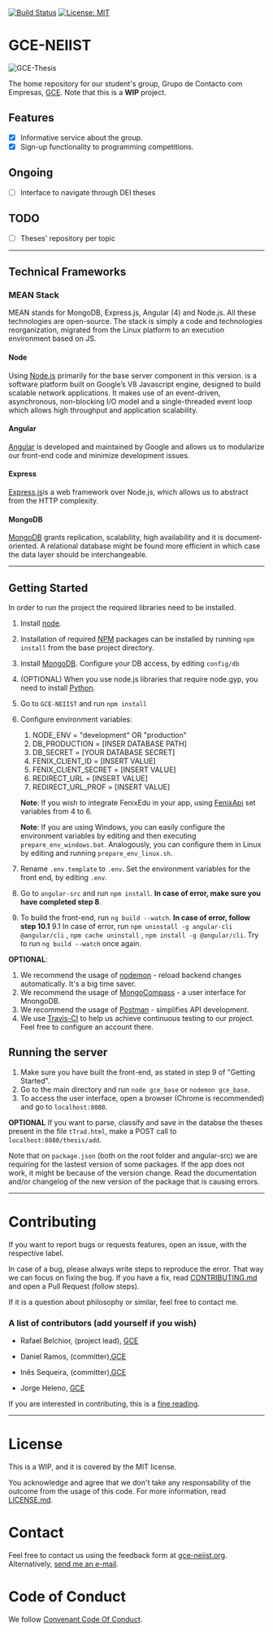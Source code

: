 [![Build Status](https://travis-ci.com/RafaelAPB/GCE-NEIIST.svg?token=XFiDrRAqvqphcoasyH7N&branch=master)](https://travis-ci.com/RafaelAPB/GCE-NEIIST)
[![License: MIT](https://img.shields.io/badge/License-MIT-green.svg)](https://opensource.org/licenses/MIT)

# GCE-NEIIST
![GCE-Thesis][logo]

[logo]: https://groups.ist.utl.pt/~gce-neiist.daemon/assets/gce.png "GCE-Thesis"
The home repository for our student's group, Grupo de Contacto com Empresas, [GCE][GCE]. 
Note that this is a **WIP** project.

## Features
- [X] Informative service about the group.
- [X] Sign-up functionality to programming competitions.

## Ongoing
- [ ] Interface to navigate through DEI theses

## TODO
- [ ] Theses' repository per topic

---
####
## Technical Frameworks

### MEAN Stack
MEAN stands for MongoDB, Express.js, Angular (4) and Node.js. All these technologies are open-source. The stack is simply a code and technologies reorganization, migrated from the Linux platform to an execution environment based on JS.

#### Node 

Using [Node.js][node] primarily for the base server component in this version.  is a software platform built on Google’s V8 Javascript engine, designed to build scalable network applications. It makes use of an event-driven, asynchronous, non-blocking I/O model and a single-threaded event loop which allows high throughput and application scalability.

#### Angular

[Angular][angular] is developed and maintained by Google and allows us to modularize our front-end code and minimize development issues.

#### Express

[Express.js][express]is a web framework over Node.js, which allows us to abstract from the HTTP complexity.

#### MongoDB

[MongoDB][mon] grants replication, scalability, high availability and it is document-oriented. A relational database might be found more efficient in which case the data 
layer should be interchangeable.

---

####
## Getting Started

In order to run the project the required libraries need to be installed.

1. Install [node][node].
2. Installation of required [NPM][npm] packages can be installed by running ```npm install``` from the base project directory.
3. Install [MongoDB][mon]. Configure your DB access, by editing ``config/db``
4. (OPTIONAL) When you use node.js libraries that require node.gyp, you need to install [Python][python].
5. Go to ``GCE-NEIIST`` and run ```npm install```
6. Configure environment variables:
    1. NODE_ENV = "development" OR "production"
    2. DB_PRODUCTION = [INSER DATABASE PATH]
    2. DB_SECRET = [YOUR DATABASE SECRET]
    3. FENIX_CLIENT_ID = [INSERT VALUE]
    4. FENIX_CLIENT_SECRET = [INSERT VALUE]
    5. REDIRECT_URL = [INSERT VALUE]
    6. REDIRECT_URL_PROF = [INSERT VALUE]
    
    **Note**: If you wish to integrate FenixEdu in your app, using [FenixApi][Fenix] set variables from 4 to 6.
    
    **Note**: If you are using Windows, you can easily configure the environment variables by editing and then executing ``prepare_env_windows.bat``. Analogously, you can configure them in Linux by editing and running ``prepare_env_linux.sh``.
     
   
7. Rename ``.env.template`` to ``.env``. Set the environment variables for the front end, by editing ``.env``.
8. Go to ``angular-src`` and run ``npm install``. **In case of error, make sure you have completed step 8**.
9. To build the front-end, run ```ng build --watch```.  **In case of error, follow step 10.1**
9.1 In case of error, run ``npm uninstall -g angular-cli @angular/cli`` , ``npm cache uninstall`` , ``npm install -g @angular/cli``. Try to run ``ng build --watch`` once again.

**OPTIONAL**:
1. We recommend the usage of [nodemon][nodemon] - reload backend changes automatically. It's a big time saver.
2. We recommend the usage of [MongoCompass][compass] - a user interface for MnongoDB.
3. We recommend the usage of [Postman][postman] - simplifies API development.
4. We use [Travis-CI][travis] to help us achieve continuous testing to our project. Feel free to configure an account there.

## Running the server
1. Make sure you have built the front-end, as stated in step 9 of "Getting Started".
2. Go to the main directory and run ``node gce_base`` or ``nodemon gce_base``. 
3. To access the user interface, open a browser (Chrome is recommended) and go to ``localhost:8080``.

**OPTIONAL**
If you want to parse, classify and save in the databse the theses present in the file ``tTrad.html``, make a POST call to ``localhost:8080/thesis/add``.

Note that on ``package.json`` (both on the root folder and angular-src)
we are requiring for the lastest version of some packages. If the app does not work, it might be because of 
the version change. Read the documentation and/or changelog of the new version of the package that is causing errors.  

---
#####
# Contributing
If you want to report bugs or requests features, open an issue, with the respective label.

In case of a bug, please always write steps to reproduce the error. That way we can focus on fixing the bug. If you have a fix, read [CONTRIBUTING.md][contributing] and open a Pull Request (follow steps). 

If it is a question about philosophy or similar, feel free to contact me.

### A list of contributors (add yourself if you wish)

+ Rafael Belchior, (project lead), [GCE][GCE]

+ Daniel Ramos, (committer),[GCE][GCE]

+ Inês Sequeira, (committer),[GCE][GCE]

+ Jorge Heleno, [GCE][GCE]

If you are interested in contributing, this is a  [fine reading][open-source].


---

# License
This is a WIP, and it is covered by the MIT license. 

You acknowledge and agree that we don't take any responsability of the outcome 
from the usage of this code.
For more information, read [LICENSE.md][license].

# Contact
Feel free to contact us using the feedback form at <a href="https://gce-neiist.org">gce-neiist.org</a>.
Alternatively, <a href="mailto:rafael.belchior@tecnico.ulisboa.pt?Subject=Hello%20again" target="_top">send me an e-mail</a>.

# Code of Conduct
We follow [Convenant Code Of Conduct][CC].

[fenix]: http://fenixedu.org/dev/api/
[python]: https://www.python.org/
[GCE]: https://gce-neiist.org/
[node]: http://nodejs.org/
[angular]: https://angular.io/
[express]: https://expressjs.com/
[mon]: http://www.mongodb.org/
[npm]: https://npmjs.org/
[travis]: https://travis-ci.org/
[contributing]: https://github.com/RafaelAPB/GCE-Thesis/blob/master/CONTRIBUTING.md
[license]: https://github.com/RafaelAPB/GCE-Thesis/blob/master/LICENSE.md
[nodemon]: https://nodemon.io/
[open-source]: https://opensource.guide/how-to-contribute/
[CC]: https://www.contributor-covenant.org/version/1/4/code-of-conduct.html
[compass]: https://www.mongodb.com/products/compass
[postman]: https://www.getpostman.com/